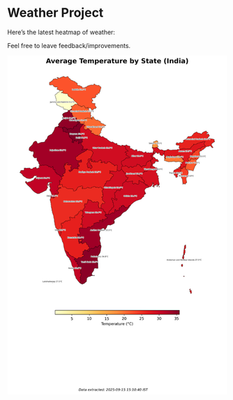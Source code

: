 # Weather Project

Here’s the latest heatmap of weather:

Feel free to leave feedback/improvements.

![India Heatmap](docs/assets/india_heatmap.png?v=C7DF1B)
